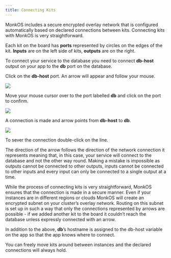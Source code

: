 ```yaml
---
title: Connecting Kits
---
```


MonkOS includes a secure encrypted overlay network that is configured automatically based on declared connections between kits. Connecting kits with MonkOS is very straightforward.

Each kit on the board has **ports** represented by circles on the edges of the kit. **Inputs** are on the left side of kits, **outputs** are on the right.

To connect your service to the database you need to connect **db-host** output on your app to the **db** port on the database.

Click on the **db-host** port. An arrow will appear and follow your mouse.

![](/img/docs/gui/gui33.png)

Move your mouse cursor over to the port labelled **db** and click on the port to confirm.

![](/img/docs/gui/gui8.png)

A connection is made and arrow points from **db-host** to **db**.

![](/img/docs/gui/gui21.png)

To sever the connection double-click on the line.

The direction of the arrow follows the direction of the network connection it represents meaning that, in this case, your service will connect to the database and not the other way round. Making a mistake is impossible as outputs cannot be connected to other outputs, inputs cannot be connected to other inputs and every input can only be connected to a single output at a time.

While the process of connecting kits is very straightforward, MonkOS ensures that the connection is made in a secure manner. Even if your instances are in different regions or clouds MonkOS will create an encrypted subnet on your cluster’s overlay network. Routing on this subnet is set up in such a way that only the connections represented by arrows are possible - if we added another kit to the board it couldn’t reach the database unless expressly connected with an arrow.

In addition to the above, **db**’s hostname is assigned to the db-host variable on the app so that the app knows where to connect.

You can freely move kits around between instances and the declared connections will always hold.